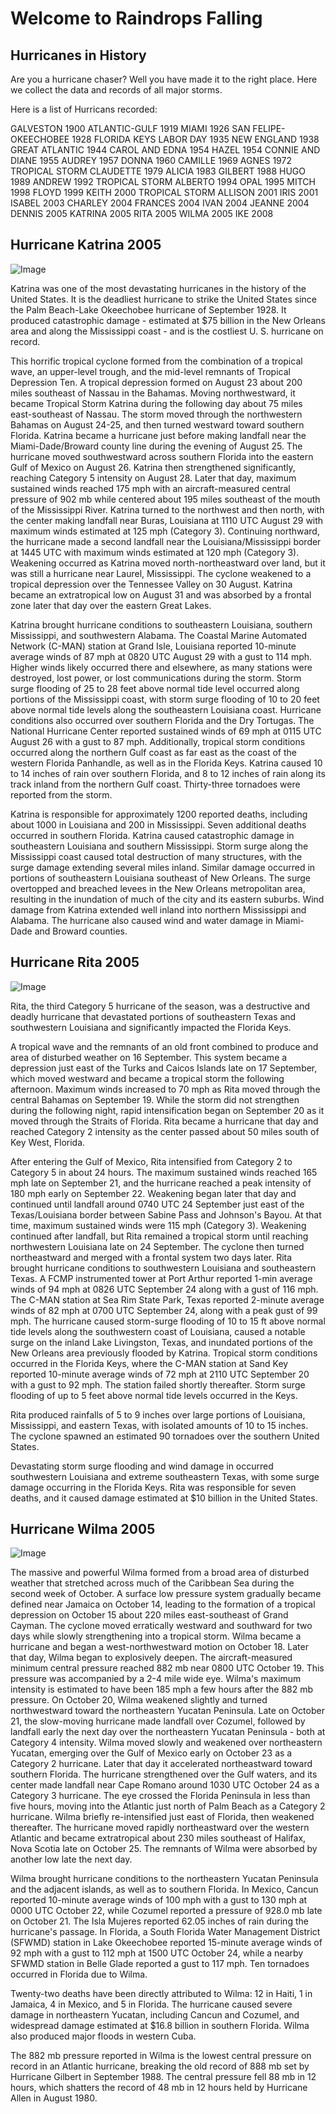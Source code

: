 # Welcome to Raindrops Falling

## Hurricanes in History

Are you a hurricane chaser? Well you have made it to the right place. Here we collect the data and records of all major storms.

Here is a list of Hurricans recorded:

GALVESTON 1900
ATLANTIC-GULF 1919
MIAMI 1926
SAN FELIPE-OKEECHOBEE 1928
FLORIDA KEYS LABOR DAY 1935
NEW ENGLAND 1938
GREAT ATLANTIC 1944
CAROL AND EDNA 1954
HAZEL 1954
CONNIE AND DIANE 1955
AUDREY 1957
DONNA 1960
CAMILLE 1969
AGNES 1972
TROPICAL STORM CLAUDETTE 1979
ALICIA 1983
GILBERT 1988
HUGO 1989
ANDREW 1992
TROPICAL STORM ALBERTO 1994
OPAL 1995
MITCH 1998
FLOYD 1999
KEITH 2000
TROPICAL STORM ALLISON 2001
IRIS 2001
ISABEL 2003
CHARLEY 2004
FRANCES 2004
IVAN 2004
JEANNE 2004
DENNIS 2005
KATRINA 2005
RITA 2005
WILMA 2005
IKE 2008

## Hurricane Katrina 2005

![Image](https://www.nhc.noaa.gov/outreach/history/katrina_2005_thumbnail.gif)

Katrina was one of the most devastating hurricanes in the history of the United States. It is the deadliest hurricane to strike the United States since the Palm Beach-Lake Okeechobee hurricane of September 1928. It produced catastrophic damage - estimated at $75 billion in the New Orleans area and along the Mississippi coast - and is the costliest U. S. hurricane on record.

This horrific tropical cyclone formed from the combination of a tropical wave, an upper-level trough, and the mid-level remnants of Tropical Depression Ten. A tropical depression formed on August 23 about 200 miles southeast of Nassau in the Bahamas. Moving northwestward, it became Tropical Storm Katrina during the following day about 75 miles east-southeast of Nassau. The storm moved through the northwestern Bahamas on August 24-25, and then turned westward toward southern Florida. Katrina became a hurricane just before making landfall near the Miami-Dade/Broward county line during the evening of August 25. The hurricane moved southwestward across southern Florida into the eastern Gulf of Mexico on August 26. Katrina then strengthened significantly, reaching Category 5 intensity on August 28. Later that day, maximum sustained winds reached 175 mph with an aircraft-measured central pressure of 902 mb while centered about 195 miles southeast of the mouth of the Mississippi River. Katrina turned to the northwest and then north, with the center making landfall near Buras, Louisiana at 1110 UTC August 29 with maximum winds estimated at 125 mph (Category 3). Continuing northward, the hurricane made a second landfall near the Louisiana/Mississippi border at 1445 UTC with maximum winds estimated at 120 mph (Category 3). Weakening occurred as Katrina moved north-northeastward over land, but it was still a hurricane near Laurel, Mississippi. The cyclone weakened to a tropical depression over the Tennessee Valley on 30 August. Katrina became an extratropical low on August 31 and was absorbed by a frontal zone later that day over the eastern Great Lakes.

Katrina brought hurricane conditions to southeastern Louisiana, southern Mississippi, and southwestern Alabama. The Coastal Marine Automated Network (C-MAN) station at Grand Isle, Louisiana reported 10-minute average winds of 87 mph at 0820 UTC August 29 with a gust to 114 mph. Higher winds likely occurred there and elsewhere, as many stations were destroyed, lost power, or lost communications during the storm. Storm surge flooding of 25 to 28 feet above normal tide level occurred along portions of the Mississippi coast, with storm surge flooding of 10 to 20 feet above normal tide levels along the southeastern Louisiana coast. Hurricane conditions also occurred over southern Florida and the Dry Tortugas. The National Hurricane Center reported sustained winds of 69 mph at 0115 UTC August 26 with a gust to 87 mph. Additionally, tropical storm conditions occurred along the northern Gulf coast as far east as the coast of the western Florida Panhandle, as well as in the Florida Keys. Katrina caused 10 to 14 inches of rain over southern Florida, and 8 to 12 inches of rain along its track inland from the northern Gulf coast. Thirty-three tornadoes were reported from the storm.

Katrina is responsible for approximately 1200 reported deaths, including about 1000 in Louisiana and 200 in Mississippi. Seven additional deaths occurred in southern Florida. Katrina caused catastrophic damage in southeastern Louisiana and southern Mississippi. Storm surge along the Mississippi coast caused total destruction of many structures, with the surge damage extending several miles inland. Similar damage occurred in portions of southeastern Louisiana southeast of New Orleans. The surge overtopped and breached levees in the New Orleans metropolitan area, resulting in the inundation of much of the city and its eastern suburbs. Wind damage from Katrina extended well inland into northern Mississippi and Alabama. The hurricane also caused wind and water damage in Miami-Dade and Broward counties.


## Hurricane Rita 2005

![Image](https://www.nhc.noaa.gov/outreach/history/rita_2005_thumbnail.gif)

Rita, the third Category 5 hurricane of the season, was a destructive and deadly hurricane that devastated portions of southeastern Texas and southwestern Louisiana and significantly impacted the Florida Keys.

A tropical wave and the remnants of an old front combined to produce and area of disturbed weather on 16 September. This system became a depression just east of the Turks and Caicos Islands late on 17 September, which moved westward and became a tropical storm the following afternoon. Maximum winds increased to 70 mph as Rita moved through the central Bahamas on September 19. While the storm did not strengthen during the following night, rapid intensification began on September 20 as it moved through the Straits of Florida. Rita became a hurricane that day and reached Category 2 intensity as the center passed about 50 miles south of Key West, Florida.

After entering the Gulf of Mexico, Rita intensified from Category 2 to Category 5 in about 24 hours. The maximum sustained winds reached 165 mph late on September 21, and the hurricane reached a peak intensity of 180 mph early on September 22. Weakening began later that day and continued until landfall around 0740 UTC 24 September just east of the Texas/Louisiana border between Sabine Pass and Johnson's Bayou. At that time, maximum sustained winds were 115 mph (Category 3). Weakening continued after landfall, but Rita remained a tropical storm until reaching northwestern Louisiana late on 24 September. The cyclone then turned northeastward and merged with a frontal system two days later. Rita brought hurricane conditions to southwestern Louisiana and southeastern Texas. A FCMP instrumented tower at Port Arthur reported 1-min average winds of 94 mph at 0826 UTC September 24 along with a gust of 116 mph. The C-MAN station at Sea Rim State Park, Texas reported 2-minute average winds of 82 mph at 0700 UTC September 24, along with a peak gust of 99 mph. The hurricane caused storm-surge flooding of 10 to 15 ft above normal tide levels along the southwestern coast of Louisiana, caused a notable surge on the inland Lake Livingston, Texas, and inundated portions of the New Orleans area previously flooded by Katrina. Tropical storm conditions occurred in the Florida Keys, where the C-MAN station at Sand Key reported 10-minute average winds of 72 mph at 2110 UTC September 20 with a gust to 92 mph. The station failed shortly thereafter. Storm surge flooding of up to 5 feet above normal tide levels occurred in the Keys.

Rita produced rainfalls of 5 to 9 inches over large portions of Louisiana, Mississippi, and eastern Texas, with isolated amounts of 10 to 15 inches. The cyclone spawned an estimated 90 tornadoes over the southern United States.

Devastating storm surge flooding and wind damage in occurred southwestern Louisiana and extreme southeastern Texas, with some surge damage occurring in the Florida Keys. Rita was responsible for seven deaths, and it caused damage estimated at $10 billion in the United States.


## Hurricane Wilma 2005

![Image](https://www.nhc.noaa.gov/outreach/history/wilma_2005_thumbnail.gif)

The massive and powerful Wilma formed from a broad area of disturbed weather that stretched across much of the Caribbean Sea during the second week of October. A surface low pressure system gradually became defined near Jamaica on October 14, leading to the formation of a tropical depression on October 15 about 220 miles east-southeast of Grand Cayman. The cyclone moved erratically westward and southward for two days while slowly strengthening into a tropical storm. Wilma became a hurricane and began a west-northwestward motion on October 18. Later that day, Wilma began to explosively deepen. The aircraft-measured minimum central pressure reached 882 mb near 0800 UTC October 19. This pressure was accompanied by a 2-4 mile wide eye. Wilma's maximum intensity is estimated to have been 185 mph a few hours after the 882 mb pressure. On October 20, Wilma weakened slightly and turned northwestward toward the northeastern Yucatan Peninsula. Late on October 21, the slow-moving hurricane made landfall over Cozumel, followed by landfall early the next day over the northeastern Yucatan Peninsula - both at Category 4 intensity. Wilma moved slowly and weakened over northeastern Yucatan, emerging over the Gulf of Mexico early on October 23 as a Category 2 hurricane. Later that day it accelerated northeastward toward southern Florida. The hurricane strengthened over the Gulf waters, and its center made landfall near Cape Romano around 1030 UTC October 24 as a Category 3 hurricane. The eye crossed the Florida Peninsula in less than five hours, moving into the Atlantic just north of Palm Beach as a Category 2 hurricane. Wilma briefly re-intensified just east of Florida, then weakened thereafter. The hurricane moved rapidly northeastward over the western Atlantic and became extratropical about 230 miles southeast of Halifax, Nova Scotia late on October 25. The remnants of Wilma were absorbed by another low late the next day.

Wilma brought hurricane conditions to the northeastern Yucatan Peninsula and the adjacent islands, as well as to southern Florida. In Mexico, Cancun reported 10-minute average winds of 100 mph with a gust to 130 mph at 0000 UTC October 22, while Cozumel reported a pressure of 928.0 mb late on October 21. The Isla Mujeres reported 62.05 inches of rain during the hurricane's passage. In Florida, a South Florida Water Management District (SFWMD) station in Lake Okeechobee reported 15-minute average winds of 92 mph with a gust to 112 mph at 1500 UTC October 24, while a nearby SFWMD station in Belle Glade reported a gust to 117 mph. Ten tornadoes occurred in Florida due to Wilma.

Twenty-two deaths have been directly attributed to Wilma: 12 in Haiti, 1 in Jamaica, 4 in Mexico, and 5 in Florida. The hurricane caused severe damage in northeastern Yucatan, including Cancun and Cozumel, and widespread damage estimated at $16.8 billion in southern Florida. Wilma also produced major floods in western Cuba.

The 882 mb pressure reported in Wilma is the lowest central pressure on record in an Atlantic hurricane, breaking the old record of 888 mb set by Hurricane Gilbert in September 1988. The central pressure fell 88 mb in 12 hours, which shatters the record of 48 mb in 12 hours held by Hurricane Allen in August 1980.

